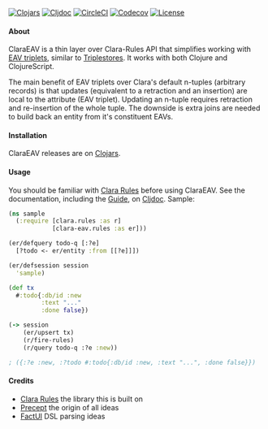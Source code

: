 [![Clojars](https://img.shields.io/clojars/v/clyfe/clara-eav.svg)](https://clojars.org/clyfe/clara-eav)
[![Cljdoc](https://cljdoc.xyz/badge/clyfe/clara-eav)](https://cljdoc.xyz/d/clyfe/clara-eav/CURRENT)
[![CircleCI](https://circleci.com/gh/clyfe/clara-eav.svg?style=shield)](https://circleci.com/gh/clyfe/clara-eav)
[![Codecov](https://codecov.io/gh/clyfe/clara-eav/branch/master/graph/badge.svg)](https://codecov.io/gh/clyfe/clara-eav)
[![License](https://img.shields.io/badge/license-MIT-blue.svg)](https://github.com/clyfe/clara-eav/blob/master/LICENSE)

#### About

ClaraEAV is a thin layer over Clara-Rules API that simplifies working with
[EAV triplets](https://en.wikipedia.org/wiki/Entity%E2%80%93attribute%E2%80%93value_model),
similar to [Triplestores](https://en.wikipedia.org/wiki/Triplestore). It works
with both Clojure and ClojureScript.

The main benefit of EAV triplets over Clara's default n-tuples (arbitrary
records) is that updates (equivalent to a retraction and an insertion) are local
to the attribute (EAV triplet). Updating an n-tuple requires retraction and 
re-insertion of the whole tuple. The downside is extra joins are needed to build 
back an entity from it's constituent EAVs.

#### Installation

ClaraEAV releases are on [Clojars](https://clojars.org/clyfe/clara-eav).

#### Usage

You should be familiar with [Clara Rules](https://www.clara-rules.org) before 
using ClaraEAV. See the documentation, including the 
[Guide](https://cljdoc.xyz/d/clyfe/clara-eav/CURRENT/doc/guide), on 
[Cljdoc](https://cljdoc.xyz/d/clyfe/clara-eav/CURRENT). Sample:

```clojure
(ns sample
  (:require [clara.rules :as r]
            [clara-eav.rules :as er]))

(er/defquery todo-q [:?e] 
  [?todo <- er/entity :from [[?e]]])

(er/defsession session 
  'sample)

(def tx
  #:todo{:db/id :new
         :text "..."
         :done false})

(-> session
    (er/upsert tx)
    (r/fire-rules)
    (r/query todo-q :?e :new))

; ({:?e :new, :?todo #:todo{:db/id :new, :text "...", :done false}})
```

#### Credits

* [Clara Rules](http://www.clara-rules.org/) the library this is built on
* [Precept](https://github.com/CoNarrative/precept) the origin of all ideas
* [FactUI](https://github.com/arachne-framework/factui) DSL parsing ideas
